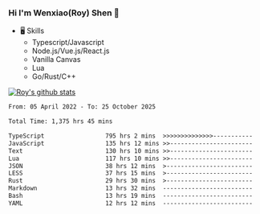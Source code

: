 ### Hi I'm Wenxiao(Roy) Shen 👋
- 🖥 Skills
  - Typescript/Javascript
  - Node.js/Vue.js/React.js
  - Vanilla Canvas
  - Lua
  - Go/Rust/C++

[![Roy's github stats](https://github-readme-stats.vercel.app/api?username=RoyShen12&show_icons=true&theme=radical&hide=prs,contribs)](https://github.com/anuraghazra/github-readme-stats)
<!--START_SECTION:waka-->

```txt
From: 05 April 2022 - To: 25 October 2025

Total Time: 1,375 hrs 45 mins

TypeScript                 795 hrs 2 mins  >>>>>>>>>>>>>>-----------   57.31 %
JavaScript                 135 hrs 12 mins >>-----------------------   09.75 %
Text                       130 hrs 10 mins >>-----------------------   09.38 %
Lua                        117 hrs 10 mins >>-----------------------   08.45 %
JSON                       38 hrs 12 mins  >------------------------   02.75 %
LESS                       37 hrs 15 mins  >------------------------   02.69 %
Rust                       29 hrs 30 mins  >------------------------   02.13 %
Markdown                   13 hrs 32 mins  -------------------------   00.98 %
Bash                       13 hrs 19 mins  -------------------------   00.96 %
YAML                       12 hrs 12 mins  -------------------------   00.88 %
```

<!--END_SECTION:waka-->
